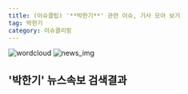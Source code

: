 ```yaml
---
title: (이슈클립) '**박한기**' 관련 이슈, 기사 모아 보기
tag: 박한기
category: 이슈클리핑
---
```

![wordcloud](https://s3.ap-northeast-2.amazonaws.com/lyrics101-wordcloud/2018-09-17-1537180510.png)
![news_img](https://user-images.githubusercontent.com/42597476/44507050-1206f400-a6e4-11e8-8d98-7ffbfebb353f.png)
## **'**박한기**'** 뉴스속보 검색결과

